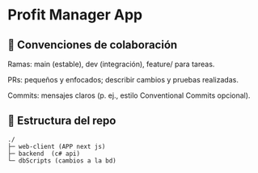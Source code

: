 # Profit Manager App 

## 🤝 Convenciones de colaboración

Ramas: main (estable), dev (integración), feature/<nombre> para tareas.

PRs: pequeños y enfocados; describir cambios y pruebas realizadas.

Commits: mensajes claros (p. ej., estilo Conventional Commits opcional).


## 📁 Estructura del repo
```
./
├─ web-client (APP next js)
├─ backend  (c# api)
└─ dbScripts (cambios a la bd)